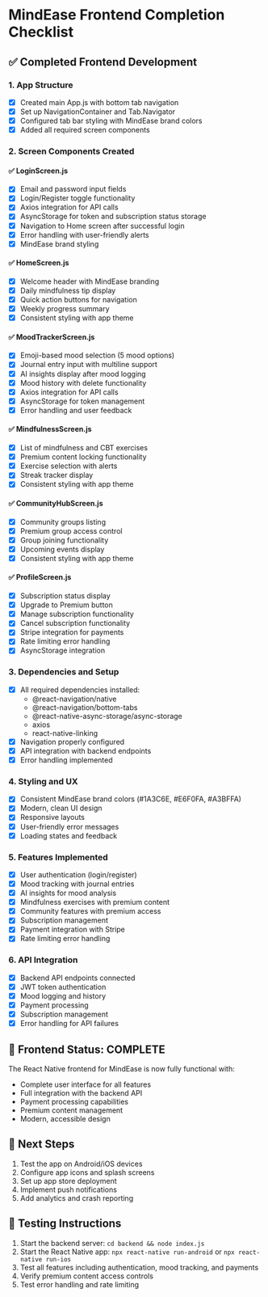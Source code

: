 # MindEase Frontend Completion Checklist

## ✅ Completed Frontend Development

### 1. App Structure
- [x] Created main App.js with bottom tab navigation
- [x] Set up NavigationContainer and Tab.Navigator
- [x] Configured tab bar styling with MindEase brand colors
- [x] Added all required screen components

### 2. Screen Components Created

#### ✅ LoginScreen.js
- [x] Email and password input fields
- [x] Login/Register toggle functionality
- [x] Axios integration for API calls
- [x] AsyncStorage for token and subscription status storage
- [x] Navigation to Home screen after successful login
- [x] Error handling with user-friendly alerts
- [x] MindEase brand styling

#### ✅ HomeScreen.js
- [x] Welcome header with MindEase branding
- [x] Daily mindfulness tip display
- [x] Quick action buttons for navigation
- [x] Weekly progress summary
- [x] Consistent styling with app theme

#### ✅ MoodTrackerScreen.js
- [x] Emoji-based mood selection (5 mood options)
- [x] Journal entry input with multiline support
- [x] AI insights display after mood logging
- [x] Mood history with delete functionality
- [x] Axios integration for API calls
- [x] AsyncStorage for token management
- [x] Error handling and user feedback

#### ✅ MindfulnessScreen.js
- [x] List of mindfulness and CBT exercises
- [x] Premium content locking functionality
- [x] Exercise selection with alerts
- [x] Streak tracker display
- [x] Consistent styling with app theme

#### ✅ CommunityHubScreen.js
- [x] Community groups listing
- [x] Premium group access control
- [x] Group joining functionality
- [x] Upcoming events display
- [x] Consistent styling with app theme

#### ✅ ProfileScreen.js
- [x] Subscription status display
- [x] Upgrade to Premium button
- [x] Manage subscription functionality
- [x] Cancel subscription functionality
- [x] Stripe integration for payments
- [x] Rate limiting error handling
- [x] AsyncStorage integration

### 3. Dependencies and Setup
- [x] All required dependencies installed:
  - @react-navigation/native
  - @react-navigation/bottom-tabs
  - @react-native-async-storage/async-storage
  - axios
  - react-native-linking
- [x] Navigation properly configured
- [x] API integration with backend endpoints
- [x] Error handling implemented

### 4. Styling and UX
- [x] Consistent MindEase brand colors (#1A3C6E, #E6F0FA, #A3BFFA)
- [x] Modern, clean UI design
- [x] Responsive layouts
- [x] User-friendly error messages
- [x] Loading states and feedback

### 5. Features Implemented
- [x] User authentication (login/register)
- [x] Mood tracking with journal entries
- [x] AI insights for mood analysis
- [x] Mindfulness exercises with premium content
- [x] Community features with premium access
- [x] Subscription management
- [x] Payment integration with Stripe
- [x] Rate limiting error handling

### 6. API Integration
- [x] Backend API endpoints connected
- [x] JWT token authentication
- [x] Mood logging and history
- [x] Payment processing
- [x] Subscription management
- [x] Error handling for API failures

## 🎯 Frontend Status: COMPLETE

The React Native frontend for MindEase is now fully functional with:
- Complete user interface for all features
- Full integration with the backend API
- Payment processing capabilities
- Premium content management
- Modern, accessible design

## 🚀 Next Steps
1. Test the app on Android/iOS devices
2. Configure app icons and splash screens
3. Set up app store deployment
4. Implement push notifications
5. Add analytics and crash reporting

## 📱 Testing Instructions
1. Start the backend server: `cd backend && node index.js`
2. Start the React Native app: `npx react-native run-android` or `npx react-native run-ios`
3. Test all features including authentication, mood tracking, and payments
4. Verify premium content access controls
5. Test error handling and rate limiting 